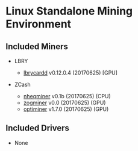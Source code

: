 # Linux Standalone Mining Environment

## Included Miners

  * LBRY
    * [lbrycardd](https://github.com/lbryio/lbrycrd.git) v0.12.0.4 (20170625) [GPU]
    
  * ZCash
    * [nheqminer](https://github.com/sarath-hotspot/nheqminer.git) v0.1b (20170625) (CPU)
    * [zogminer](https://github.com/nginnever/zogminer.git) v0.0 (20170625) (GPU)
    * [optiminer](https://github.com/Optiminer/OptiminerZcash.git) v1.7.0 (20170625) (GPU)

## Included Drivers
  * None
